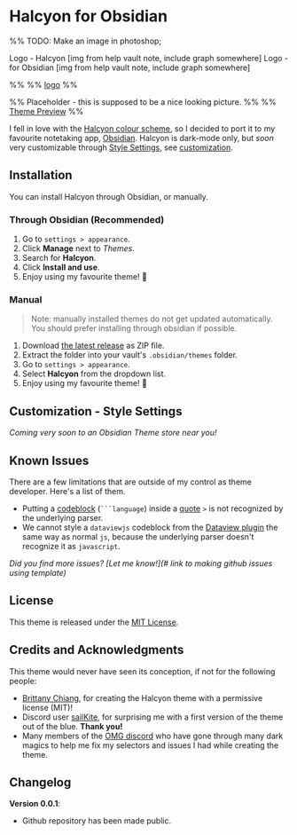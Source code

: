 # Halcyon for Obsidian
%% TODO: Make an image in photoshop;

Logo - Halcyon                        [img from help vault note, include graph somewhere]
Logo - for Obsidian                 [img from help vault note, include graph somewhere]

%%
%% [logo](logo.png) %%

%% Placeholder - this is supposed to be a nice looking picture. %%
%% [Theme Preview](preview.png) %%


I fell in love with the [Halcyon colour scheme](https://halcyon-theme.netlify.app/), so I decided to port it to my favourite notetaking app, [Obsidian](https://obsidian.md/). Halcyon is dark-mode only, but _soon_ very customizable through [Style Settings](https://github.com/mgmeyers/obsidian-style-settings), see [customization](customization---style-settings).

## Installation

You can install Halcyon through Obsidian, or manually.

### Through Obsidian (Recommended)

1. Go to `settings > appearance`.
2. Click **Manage** next to _Themes_.
3. Search for **Halcyon**.
4. Click **Install and use**.
5. Enjoy using my favourite theme! 🥳

### Manual

> Note: manually installed themes do not get updated automatically.
> You should prefer installing through obsidian if possible.

1. Download [the latest release](#) as ZIP file.
2. Extract the folder into your vault's `.obsidian/themes` folder.
3. Go to `settings > appearance`.
4. Select **Halcyon** from the dropdown list.
5. Enjoy using my favourite theme! 🥳

## Customization - Style Settings

_Coming very soon to an Obsidian Theme store near you!_

## Known Issues

There are a few limitations that are outside of my control as theme developer. Here's a list of them.

* Putting a [codeblock](<https://help.obsidian.md/Editing+and+formatting/Basic+formatting+syntax#Code+blocks>)  (` ```language `) inside a [quote](<https://help.obsidian.md/Editing+and+formatting/Basic+formatting+syntax#Quotes>)  `>` is not recognized by the underlying parser.
* We cannot style a `dataviewjs` codeblock from the [Dataview plugin](<obsidian://show-plugin?id=dataview>) the same way as normal `js`, because the underlying parser doesn't recognize it as `javascript`.

_Did you find more issues? [Let me know!](# link to making github issues using template)_

## License

This theme is released under the [MIT License](#LICENSE). 

## Credits and Acknowledgments

This theme would never have seen its conception, if not for the following people: 
* [Brittany Chiang](<https://brittanychiang.com/>), for creating the Halcyon theme with a permissive license (MIT)!
* Discord user [sailKite](<https://github.com/sailKiteV>), for surprising me with a first version of the theme out of the blue. **Thank you!**
* Many members of the [OMG discord](<https://discord.gg/obsidianmd>) who have gone through many dark magics to help me fix my selectors and issues I had while creating the theme.

## Changelog

**Version 0.0.1**: 
* Github repository has been made public.

